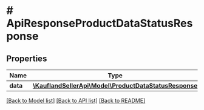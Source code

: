 # # ApiResponseProductDataStatusResponse

## Properties

Name | Type | Description | Notes
------------ | ------------- | ------------- | -------------
**data** | [**\KauflandSellerApi\Model\ProductDataStatusResponse**](ProductDataStatusResponse.md) |  |

[[Back to Model list]](../../README.md#models) [[Back to API list]](../../README.md#endpoints) [[Back to README]](../../README.md)
